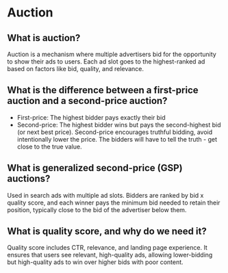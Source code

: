 # Auction

## What is auction?
Auction is a mechanism where multiple advertisers bid for the opportunity to show their ads to users. Each ad slot goes to the highest-ranked ad based on factors like bid, quality, and relevance. 

## What is the difference between a first-price auction and a second-price auction?
* First-price: The highest bidder pays exactly their bid
* Second-price: The highest bidder wins but pays the second-highest bid (or next best price). Second-price encourages truthful bidding, avoid intentionally lower the price. The bidders will have to tell the truth - get close to the true value.

## What is generalized second-price (GSP) auctions?
Used in search ads with multiple ad slots. Bidders are ranked by bid x quality score, and each winner pays the minimum bid needed to retain their position, typically close to the bid of the advertiser below them.

## What is quality score, and why do we need it?
Quality score includes CTR, relevance, and landing page experience. It ensures that users see relevant, high-quality ads, allowing lower-bidding but high-quality ads to win over higher bids with poor content.



